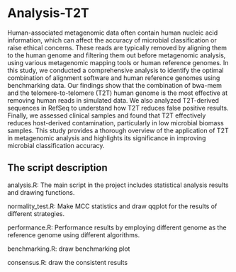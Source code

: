 # Analysis-T2T
Human-associated metagenomic data often contain human nucleic acid information, which can affect the accuracy of microbial classification or raise ethical concerns. These reads are typically removed by aligning them to the human genome and filtering them out before metagenomic analysis, using various metagenomic mapping tools or human reference genomes. In this study, we conducted a comprehensive analysis to identify the optimal combination of alignment software and human reference genomes using benchmarking data. Our findings show that the combination of bwa-mem and the telomere-to-telomere (T2T) human genome is the most effective at removing human reads in simulated data. We also analyzed T2T-derived sequences in RefSeq to understand how T2T reduces false positive results. Finally, we assessed clinical samples and found that T2T effectively reduces host-derived contamination, particularly in low microbial biomass samples. This study provides a thorough overview of the application of T2T in metagenomic analysis and highlights its significance in improving microbial classification accuracy.

## The script description

analysis.R: 
The main script in the project includes statistical analysis results and drawing functions.

normality_test.R: Make MCC statistics and draw qqplot for the results of different strategies.

performance.R: 
Performance results by employing different genome as the reference genome using different algorithms.

benchmarking.R: 
draw benchmarking plot

consensus.R: 
draw the consistent results
